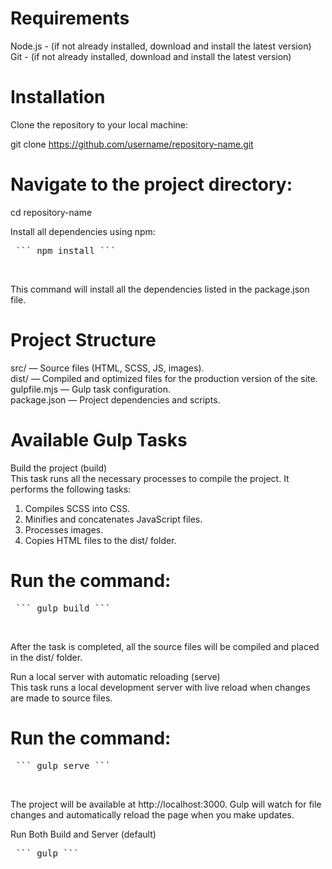 # Requirements

Node.js - (if not already installed, download and install the latest version) <br>
Git - (if not already installed, download and install the latest version) <br>

# Installation
Clone the repository to your local machine: <br>

git clone https://github.com/username/repository-name.git <br>


# Navigate to the project directory:

cd repository-name <br>

Install all dependencies using npm: <br>
<pre> ``` npm install ``` </pre> <br>
This command will install all the dependencies listed in the package.json file. <br>

# Project Structure
src/ — Source files (HTML, SCSS, JS, images). <br>
dist/ — Compiled and optimized files for the production version of the site. <br>
gulpfile.mjs — Gulp task configuration. <br>
package.json — Project dependencies and scripts. <br>

# Available Gulp Tasks
Build the project (build) <br>
This task runs all the necessary processes to compile the project. It performs the following tasks: <br>

1. Compiles SCSS into CSS. <br>
2. Minifies and concatenates JavaScript files. <br>
3. Processes images. <br>
4. Copies HTML files to the dist/ folder. <br>

# Run the command:

<pre> ``` gulp build ``` </pre> <br>
After the task is completed, all the source files will be compiled and placed in the dist/ folder. <br>

Run a local server with automatic reloading (serve) <br>
This task runs a local development server with live reload when changes are made to source files. <br>

# Run the command:

<pre> ``` gulp serve ``` </pre> <br>
The project will be available at http://localhost:3000. Gulp will watch for file changes and automatically reload the page when you make updates. <br>

Run Both Build and Server (default) <br>
<pre> ``` gulp ``` </pre>

